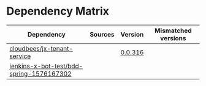 # Dependency Matrix

Dependency | Sources | Version | Mismatched versions
---------- | ------- | ------- | -------------------
[cloudbees/jx-tenant-service](https://github.com/cloudbees/jx-tenant-service) |  | [0.0.316](https://github.com/cloudbees/jx-tenant-service/releases/tag/v0.0.316) | 
[jenkins-x-bot-test/bdd-spring-1576167302](https://github.com/jenkins-x-bot-test/bdd-spring-1576167302.git) |  | []() | 
